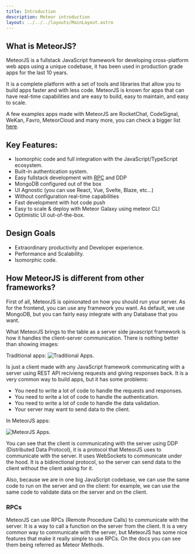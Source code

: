 ```yaml
---
title: Introduction
description: Meteor introduction
layout: ../../../layouts/MainLayout.astro
---
```


## What is MeteorJS?

MeteorJS is a fullstack JavaScript framework for developing cross-platform web apps using a unique codebase, it has been
used in production grade apps for the last 10 years.

It is a complete platform with a set of tools and libraries that allow you to build apps faster and with less code.
MeteorJS is known for apps that can have real-time capabilities and are easy to build, easy to maintain, and easy to
scale.

A few examples apps made with MeteorJS are RocketChat, CodeSignal, WeKan, Favro, MeteorCloud and many more, you can
check a bigger list [here](https://www.meteor.com/developers/showcase).

## Key Features:

- Isomorphic code and full integration with the JavaScript/TypeScript ecosystem.
- Built-in authentication system.
- Easy fullstack development with [RPC](https://en.wikipedia.org/wiki/Remote_procedure_call) and DDP
- MongoDB configured out of the box
- UI Agnostic (you can use React, Vue, Svelte, Blaze, etc...)
- Without configuration real-time capabilities
- Fast development with hot code push
- Easy to scale & deploy with Meteor Galaxy using meteor CLI
- Optimistic UI out-of-the-box.

## Design Goals

- Extraordinary productivity and Developer experience.
- Performance and Scalability.
- Isomorphic code.

## How MeteorJS is different from other frameworks?

First of all, MeteorJS is opinionated on how you should run your server. As for the frontend, you can use any framework
you want.
As default, we use MongoDB, but you can fairly easy integrate with any Database that you want.

What MeteorJS brings to the table as a server side javascript framework is how it handles the client-server
communication.
There is nothing better than showing images:

Traditional apps:
![Traditional Apps.](/introduction-imgs/traditional_apps.png)

Is just a client made with any JavaScript framework communicating with a server using REST API recivieng requests and
giving responses back. It is a very common way to build apps, but it has some problems:

- You need to write a lot of code to handle the requests and responses.
- You need to write a lot of code to handle the authentication.
- You need to write a lot of code to handle the data validation.
- Your server may want to send data to the client.

In MeteorJS apps:

![MeteorJS Apps.](/introduction-imgs/meteor_apps.png)

You can see that the client is communicating with the server using DDP (Distributed Data Protocol), it is a protocol
that MeteorJS uses to communicate with the server. It uses WebSockets to communicate under the hood. It is a
bidirectional protocol, so the server can send data to the client without the client asking for it.

Also, because we are in one big JavaScript codebase, we can use the same code to run on the server and on the client:
for
example, we can use the same code to validate data on the server and on the client.

### RPCs

MeteorJS can use RPCs (Remote Procedure Calls) to communicate with the server. It is a way to call a function on the server
from the client. It is a very common way to communicate with the server, but MeteorJS has some nice features that make
it really simple to use RPCs. On the docs you can see them being referred as Meteor Methods.
